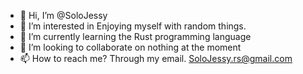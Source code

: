 - 👋 Hi, I’m @SoloJessy
- 👀 I’m interested in Enjoying myself with random things.
- 🌱 I’m currently learning the Rust programming language
- 💞️ I’m looking to collaborate on nothing at the moment
- 📫 How to reach me? Through my email. SoloJessy.rs@gmail.com

<!---
SoloJessy/SoloJessy is a ✨ special ✨ repository because its `README.md` (this file) appears on your GitHub profile.
You can click the Preview link to take a look at your changes.
--->
